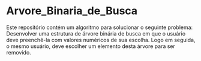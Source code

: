 # Arvore_Binaria_de_Busca
 Este repositório contém um algoritmo para solucionar o seguinte problema: Desenvolver uma estrutura de árvore binária de busca em que o usuário deve preenchê-la com valores numéricos de sua escolha. Logo em seguida, o mesmo usuário, deve escolher um elemento desta árvore para ser removido.  
